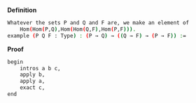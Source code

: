 **Definition**
```sh
Whatever the sets P and Q and F are, we make an element of
    Hom(Hom(P,Q),Hom(Hom(Q,F),Hom(P,F))).
example (P Q F : Type) : (P → Q) → ((Q → F) → (P → F)) :=
``` 
**Proof**
```sh
begin
    intros a b c,
    apply b,
    apply a,
    exact c,
end
```